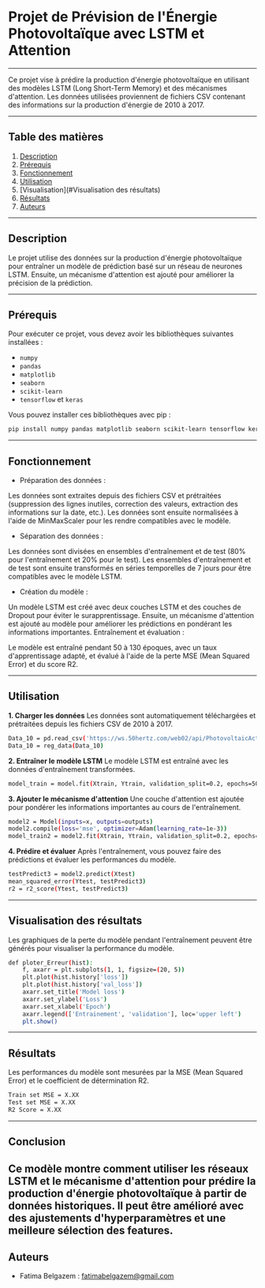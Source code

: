 # Projet de Prévision de l'Énergie Photovoltaïque avec LSTM et Attention
---

Ce projet vise à prédire la production d'énergie photovoltaïque en utilisant des modèles LSTM (Long Short-Term Memory) et des mécanismes d'attention. Les données utilisées proviennent de fichiers CSV contenant des informations sur la production d'énergie de 2010 à 2017.

---

## Table des matières
1. [Description](#description)
2. [Prérequis](#prérequis)
3. [Fonctionnement](#Fonctionnement)
4. [Utilisation](#utilisation)
5. [Visualisation](#Visualisation des résultats)
6. [Résultats](#Résultats)
7. [Auteurs](#Auteurs)

---

## Description

Le projet utilise des données sur la production d'énergie photovoltaïque pour entraîner un modèle de prédiction basé sur un réseau de neurones LSTM. Ensuite, un mécanisme d'attention est ajouté pour améliorer la précision de la prédiction.

---

## Prérequis

Pour exécuter ce projet, vous devez avoir les bibliothèques suivantes installées :

- `numpy`
- `pandas`
- `matplotlib`
- `seaborn`
- `scikit-learn`
- `tensorflow` et `keras`

Vous pouvez installer ces bibliothèques avec pip :

```bash
pip install numpy pandas matplotlib seaborn scikit-learn tensorflow keras
```
---

## Fonctionnement
  - Préparation des données :

Les données sont extraites depuis des fichiers CSV et prétraitées (suppression des lignes inutiles, correction des valeurs, extraction des informations sur la date, etc.).
Les données sont ensuite normalisées à l'aide de MinMaxScaler pour les rendre compatibles avec le modèle.
  - Séparation des données :

Les données sont divisées en ensembles d'entraînement et de test (80% pour l'entraînement et 20% pour le test).
Les ensembles d'entraînement et de test sont ensuite transformés en séries temporelles de 7 jours pour être compatibles avec le modèle LSTM.
  - Création du modèle :

Un modèle LSTM est créé avec deux couches LSTM et des couches de Dropout pour éviter le surapprentissage.
Ensuite, un mécanisme d'attention est ajouté au modèle pour améliorer les prédictions en pondérant les informations importantes.
Entraînement et évaluation :

Le modèle est entraîné pendant 50 à 130 époques, avec un taux d'apprentissage adapté, et évalué à l'aide de la perte MSE (Mean Squared Error) et du score R2.

---

## Utilisation
**1. Charger les données**
Les données sont automatiquement téléchargées et prétraitées depuis les fichiers CSV de 2010 à 2017.
```bash
Data_10 = pd.read_csv('https://ws.50hertz.com/web02/api/PhotovoltaicActual/DownloadFile?fileName=2010.csv', sep=';')
Data_10 = reg_data(Data_10)
```
**2. Entraîner le modèle LSTM**
Le modèle LSTM est entraîné avec les données d'entraînement transformées.
```bash
model_train = model.fit(Xtrain, Ytrain, validation_split=0.2, epochs=50, batch_size=8, verbose=1)
```
**3. Ajouter le mécanisme d'attention**
Une couche d'attention est ajoutée pour pondérer les informations importantes au cours de l'entraînement.
```bash
model2 = Model(inputs=x, outputs=outputs)
model2.compile(loss='mse', optimizer=Adam(learning_rate=1e-3))
model_train2 = model2.fit(Xtrain, Ytrain, validation_split=0.2, epochs=130, batch_size=256, verbose=1)

```

**4. Prédire et évaluer**
Après l'entraînement, vous pouvez faire des prédictions et évaluer les performances du modèle.
```bash
testPredict3 = model2.predict(Xtest)
mean_squared_error(Ytest, testPredict3)
r2 = r2_score(Ytest, testPredict3)
```
---

## Visualisation des résultats
Les graphiques de la perte du modèle pendant l'entraînement peuvent être générés pour visualiser la performance du modèle.
```bash
def ploter_Erreur(hist):
    f, axarr = plt.subplots(1, 1, figsize=(20, 5))
    plt.plot(hist.history['loss'])
    plt.plot(hist.history['val_loss'])
    axarr.set_title('Model loss')
    axarr.set_ylabel('Loss')
    axarr.set_xlabel('Epoch')
    axarr.legend(['Entrainement', 'validation'], loc='upper left')
    plt.show()
```
---

## Résultats
Les performances du modèle sont mesurées par la MSE (Mean Squared Error) et le coefficient de détermination R2.
```bash
Train set MSE = X.XX
Test set MSE = X.XX
R2 Score = X.XX
```
---

## Conclusion
Ce modèle montre comment utiliser les réseaux LSTM et le mécanisme d'attention pour prédire la production d'énergie photovoltaïque à partir de données historiques. Il peut être amélioré avec des ajustements d'hyperparamètres et une meilleure sélection des features.
--- 
## Auteurs
 - Fatima Belgazem : fatimabelgazem@gmail.com
